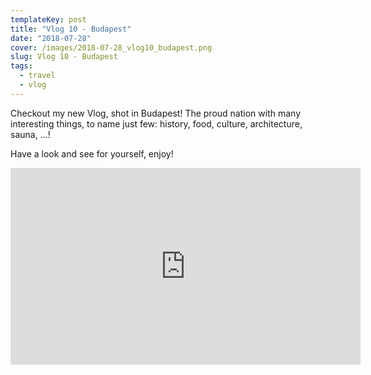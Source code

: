 ```yaml
---
templateKey: post
title: "Vlog 10 - Budapest"
date: "2018-07-28"
cover: /images/2018-07-28_vlog10_budapest.png
slug: Vlog 10 - Budapest
tags:
  - travel
  - vlog
---
```

Checkout my new Vlog, shot in Budapest! The proud nation with many interesting things, to name just few: history,
food, culture, architecture, sauna, ...!

Have a look and see for yourself, enjoy!
<iframe width="560" height="315" src="https://www.youtube.com/embed/TzaycFjaRyM" frameborder="0" allow="accelerometer; autoplay; clipboard-write; encrypted-media; gyroscope; picture-in-picture" allowfullscreen></iframe>